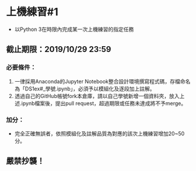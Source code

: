 # 上機練習#1
- 以Python 3在時限內完成某一次上機練習的指定任務

## 截止期限：2019/10/29 23:59

### 必要條件：
1. 一律採用Anaconda的Jupyter Notebook整合設計環境撰寫程式碼，存檔命名為「DS1ex#_學號.ipynb」，必須予以模組化及逐段加上註解。
2. 透過自己的GitHub帳號fork本倉庫，請以自己學號新增一個資料夾，放入上述.ipynb檔案後，提出pull request，超過期限或任務未達成將不予merge。

### 加分：
- 完全正確無誤者，依照模組化及註解品質為對應的該次上機練習增加20~50分。

## 嚴禁抄襲！
